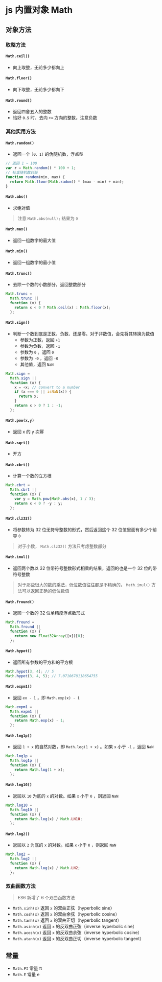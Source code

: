 # js 内置对象 Math

## 对象方法

### 取整方法

#### `Math.ceil()`

- 向上取整，无论多少都向上

#### `Math.floor()`

- 向下取整，无论多少都向下

#### `Math.round()`

- 返回四舍五入的整数
- 恰好 `0.5` 时，去向 `+∞` 方向的整数，注意负数

### 其他实用方法

#### `Math.random()`

- 返回一个 `[0，1)` 的伪随机数，浮点型

```js
// 返回 1 ~ 100
var r = Math.random() * 100 + 1;
// 标准随机数封装
function random(min, max) {
  return Math.floor(Math.radom() * (max - min) + min);
}
```

#### `Math.abs()`

- 求绝对值

> 注意 `Math.abs(null);` 结果为 `0`

#### `Math.max()`

- 返回一组数字的最大值

#### `Math.min()`

- 返回一组数字的最小值

#### `Math.trunc()`

- 去除一个数的小数部分，返回整数部分

```js
Math.trunc =
  Math.trunc ||
  function (x) {
    return x < 0 ? Math.ceil(x) : Math.floor(x);
  };
```

#### `Math.sign()`

- 判断一个数到底是正数、负数、还是零。对于非数值，会先将其转换为数值
  - 参数为正数，返回 `+1`
  - 参数为负数，返回 `-1`
  - 参数为 `0` ，返回 `0`
  - 参数为 `-0` ，返回 `-0`
  - 其他值，返回 `NaN`

```js
Math.sign =
  Math.sign ||
  function (x) {
    x = +x; // convert to a number
    if (x === 0 || isNaN(x)) {
      return x;
    }
    return x > 0 ? 1 : -1;
  };
```

#### `Math.pow(x,y)`

- 返回 x 的 y 次幂

#### `Math.sqrt()`

- 开方

#### `Math.cbrt()`

- 计算一个数的立方根

```js
Math.cbrt =
  Math.cbrt ||
  function (x) {
    var y = Math.pow(Math.abs(x), 1 / 3);
    return x < 0 ? -y : y;
  };
```

#### `Math.clz32()`

- 将参数转为 32 位无符号整数的形式，然后返回这个 32 位值里面有多少个前导 `0`

> 对于小数， `Math.clz32()` 方法只考虑整数部分

#### `Math.imul()`

- 返回两个数以 32 位带符号整数形式相乘的结果，返回的也是一个 32 位的带符号整数

> 对于那些很大的数的乘法，低位数值往往都是不精确的， `Math.imul()` 方法可以返回正确的低位数值

#### `Math.fround()`

- 返回一个数的 32 位单精度浮点数形式

```js
Math.fround =
  Math.fround ||
  function (x) {
    return new Float32Array([x])[0];
  };
```

#### `Math.hypot()`

- 返回所有参数的平方和的平方根

```js
Math.hypot(3, 4); // 5
Math.hypot(3, 4, 5); // 7.0710678118654755
```

#### `Math.expm1()`

- 返回 `ex - 1` ，即 `Math.exp(x) - 1`

```js
Math.expm1 =
  Math.expm1 ||
  function (x) {
    return Math.exp(x) - 1;
  };
```

#### `Math.log1p()`

- 返回 `1 + x` 的自然对数，即 `Math.log(1 + x)` 。如果 `x` 小于 `-1` ，返回 `NaN`

```js
Math.log1p =
  Math.log1p ||
  function (x) {
    return Math.log(1 + x);
  };
```

#### `Math.log10()`

- 返回以 `10` 为底的 `x` 的对数。如果 `x` 小于 `0` ，则返回 `NaN`

```js
Math.log10 =
  Math.log10 ||
  function (x) {
    return Math.log(x) / Math.LN10;
  };
```

#### `Math.log2()`

- 返回以 `2` 为底的 `x` 的对数。如果 `x` 小于 `0` ，则返回 `NaN`

```js
Math.log2 =
  Math.log2 ||
  function (x) {
    return Math.log(x) / Math.LN2;
  };
```

### 双曲函数方法

> ES6 新增了 6 个双曲函数方法

- `Math.sinh(x)` 返回 `x` 的双曲正弦（hyperbolic sine）
- `Math.cosh(x)` 返回 `x` 的双曲余弦（hyperbolic cosine）
- `Math.tanh(x)` 返回 `x` 的双曲正切（hyperbolic tangent）
- `Math.asinh(x)` 返回 `x` 的反双曲正弦（inverse hyperbolic sine）
- `Math.acosh(x)` 返回 `x` 的反双曲余弦（inverse hyperbolic cosine）
- `Math.atanh(x)` 返回 `x` 的反双曲正切（inverse hyperbolic tangent）

## 常量

- `Math.PI` 常量 π
- `Math.E` 常量 e
